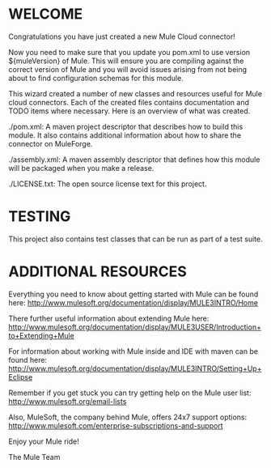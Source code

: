 
WELCOME
=======
Congratulations you have just created a new Mule Cloud connector!

Now you need to make sure that you update you pom.xml to use version
${muleVersion} of Mule. This will ensure you are compiling against the correct
version of Mule and you will avoid issues arising from not being about to find
configuration schemas for this module.

This wizard created a number of new classes and resources useful for Mule
cloud connectors.  Each of the created files contains documentation and TODO
items where necessary.  Here is an overview of what was created.

./pom.xml:
A maven project descriptor that describes how to build this module. It also
contains  additional information about how to share the connector on MuleForge.

./assembly.xml:
A maven assembly descriptor that defines how this module will be packaged
when you make a release.

./LICENSE.txt:
The open source license text for this project.

TESTING
=======

This  project also contains test classes that can be run as part of a test
suite.

ADDITIONAL RESOURCES
====================
Everything you need to know about getting started with Mule can be found here:
http://www.mulesoft.org/documentation/display/MULE3INTRO/Home

There further useful information about extending Mule here:
http://www.mulesoft.org/documentation/display/MULE3USER/Introduction+to+Extending+Mule

For information about working with Mule inside and IDE with maven can be
found here:
http://www.mulesoft.org/documentation/display/MULE3INTRO/Setting+Up+Eclipse

Remember if you get stuck you can try getting help on the Mule user list:
http://www.mulesoft.org/email-lists

Also, MuleSoft, the company behind Mule, offers 24x7 support options:
http://www.mulesoft.com/enterprise-subscriptions-and-support

Enjoy your Mule ride!

The Mule Team
